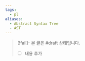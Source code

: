 ```yaml
---
tags:
  - pl
aliases:
  - Abstract Syntax Tree
  - AST
---
```

> [!fail]- 본 글은 #draft 상태입니다.
> - [ ] 내용 추가